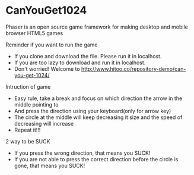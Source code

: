 # CanYouGet1024
Phaser is an open source game framework for making desktop and mobile browser HTML5 games

Reminder if you want to run the game
- If you clone and download the file. Please run it in localhost.
- If you are too lazy to download and run it in localhost. 
- Don't worried! Welcome to http://www.hitoo.co/repository-demo/can-you-get-1024/

Intruction of game
- Easy rule, take a break and focus on which direction the arrow in the middle pointing to
- And press the direction using your keyboard(only for arrow key)
- The circle at the middle will keep decreasing it size and the speed of decreasing will increase
- Repeat it!!!

2 way to be SUCK
- If you press the wrong direction, that means you SUCK!
- If you are not able to press the correct direction before the circle is gone, that means you SUCK!
